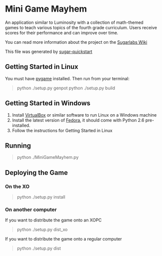 Mini Game Mayhem
======
An application similar to Luminosity with a collection of math-themed games to teach various topics of the fourth grade curriculum. Users receive scores for their performance and can improve over time.

You can read more information about the project on the [Sugarlabs Wiki](http://wiki.sugarlabs.org/go/AngleGators)

This file was generated by [sugar-quickstart](https://github.com/liam-middlebrook/sugar-quickstart)

## Getting Started in Linux

You must have [pygame](http://www.pygame.org/news.html) installed.
Then run from your terminal:
>   python ./setup.py genpot
>   python ./setup.py build

## Getting Started in Windows

 1. Install [VirtualBox](https://www.virtualbox.org/wiki/Downloads) or similar software to run Linux on a Windows machine
 2. Install the latest version of [Fedora](https://getfedora.org/), it should come with Python 2.6 pre-installed.
 3. Follow the instructions for Getting Started in Linux

## Running

>   python ./MiniGameMayhem.py

## Deploying the Game

### On the XO

>   python ./setup.py install

### On another computer

If you want to distribute the game onto an XOPC

>   python ./setup.py dist_xo

If you want to distribute the game onto a regular computer

>   python ./setup.py dist
